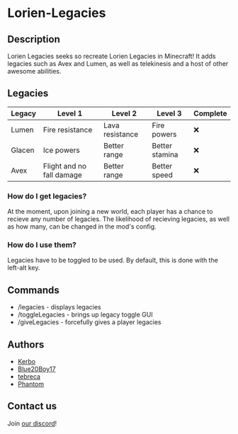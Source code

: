 # Lorien-Legacies

## Description
Lorien Legacies seeks so recreate Lorien Legacies in Minecraft! It adds legacies such as Avex and Lumen, as well as telekinesis and a host of other awesome abilities.

## Legacies
| Legacy | Level 1 | Level 2 | Level 3 | Complete |
| ------ | ------- | ------- | ------- | -------- |
| Lumen  | Fire resistance | Lava resistance | Fire powers | ❌ |
| Glacen | Ice powers | Better range | Better stamina | ❌ |
| Avex | Flight and no fall damage | Better range | Better speed | ❌ |

### How do I get legacies?
At the moment, upon joining a new world, each player has a chance to recieve any number of legacies. The likelihood of recieving legacies, as well as how many, can be changed in the mod's config.

### How do I use them?
Legacies have to be toggled to be used. By default, this is done with the left-alt key.

## Commands
* /legacies - displays legacies
* /toggleLegacies - brings up legacy toggle GUI
* /giveLegacies - forcefully gives a player legacies

## Authors
* [Kerbo](https://github.com/Kerbo)
* [Blue20Boy17](https://github.com/Blue20Boy17)
* [tebreca](https://github.com/Tebreca)
* [Phantom](https://github.com/PhantomTheDev)

## Contact us
Join [our discord](https://discord.gg/rADuzGsGdY)!
